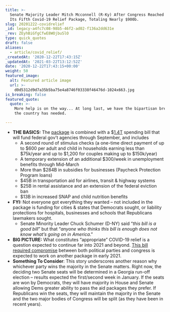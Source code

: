 ```yaml
---
title: >-
  Senate Majority Leader Mitch Mcconnell (R-Ky) After Congress Reached a Deal on
  Its Fifth Covid-19 Relief Package, Totaling Nearly $900b.
slug: 20201222-covidrelief
_id: legacy-a4fc7c08-98b5-46f2-ad02-f136a2dd631e
_rev: ZEyhBiGfgCfwE8WOjbuSlO
type: quick_quotes
draft: false
aliases:
  - article/covid_relief/
_createdAt: '2020-12-22T17:43:15Z'
_updatedAt: '2021-03-22T13:12:52Z'
date: '2020-12-22T17:43:15+00:00'
weight: 50
featured_image:
  alt: Featured article image
  url: >-
    d0d5312d9d7a35b5ba75e4a8746f03338f46476d-1024x663.jpg
is_breaking: false
featured_quote:
  quote: >-
    More help is on the way... At long last, we have the bipartisan breakthrough
    the country has needed.

---
```

* **THE BASICS:** The [package](https://www.speaker.gov/newsroom/122020) is combined with a $[1.4T](https://appropriations.house.gov/sites/democrats.appropriations.house.gov/files/Summary%20of%20H.R.%20133%20Appropriations%20Provisions.pdf) spending bill that will fund federal gov’t agencies through September, and includes
  * A second round of stimulus checks (a one-time direct payment of up to $600 per adult and child in households earning less than $75k/year and up to $1,200 for couples making up to $150k/year)
  * A temporary extension of an additional $300/week in unemployment benefits through Mid-March
  * More than $284B in subsidies for businesses (Paycheck Protection Program loans)
  * $45B in transportation aid for airlines, transit & highway systems
  * $25B in rental assistance and an extension of the federal eviction ban
  * $13B in increased SNAP and child nutrition benefits
* **FYI:** Not everyone got everything they wanted – not included in the package is funding for cities & states that Democrats sought, or liability protections for hospitals, businesses and schools that Republicans lawmakers sought.
  * Senate Minority Leader Chuck Schumer (D-NY) said “_this bill is a good bill_” but that “_anyone who thinks this bill is enough does not know what’s going on in America_.”
* **BIG PICTURE:** What constitutes “appropriate” COVID-19 relief is a question expected to continue far into 2021 and beyond. [This bill required compromise](https://apnews.com/article/75389549d3eaf2f3828b16d45c9706e6) between both political parties and congress is expected to work on another package in early 2021.
* **Something To Consider**: This story underscores another reason why whichever party wins the majority in the Senate matters. Right now, the deciding two Senate seats will be determined in a Georgia run-off election – results expected the first/second week in January. If the seats are won by Democrats, they will have majority in House and Senate allowing Dems greater ability to pass the aid packages they prefer. If Republicans win the seats, they will maintain the majority in the Senate and the two major bodies of Congress will be split (as they have been in recent years).
